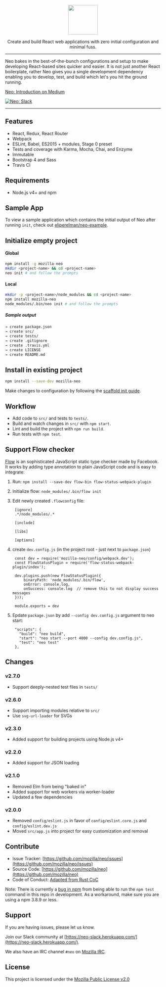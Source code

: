 <p align="center">
  <img src="neo.png" height="96" />
</p>

<p align="center">Create and build React web applications with zero initial configuration and minimal fuss.</p>

---

Neo bakes in the best-of-the-bunch configurations and setup to make developing React-based sites quicker and easier.
It is not just another React boilerplate, rather Neo gives you a single development dependency enabling you to develop,
test, and build which let's you hit the ground running.

[Neo: Introduction on Medium](https://blog.eliperelman.com/neo-8bf3d7325f7)

[![Neo: Slack](https://neo-slack.herokuapp.com/badge.svg)](https://neo-slack.herokuapp.com/)

---

## Features

- React, Redux, React Router
- Webpack
- ESLint, Babel, ES2015 + modules, Stage 0 preset
- Tests and coverage with Karma, Mocha, Chai, and Enzyme
- Immutable
- Bootstrap 4 and Sass
- Travis CI

## Requirements

- Node.js v4+ and npm

## Sample App

To view a sample application which contains the initial output of Neo after
running `init`, check out [eliperelman/neo-example](https://github.com/eliperelman/neo-example).

## Initialize empty project

#### Global

```bash
npm install -g mozilla-neo
mkdir <project-name> && cd <project-name>
neo init # and follow the prompts
```

#### Local

```bash
mkdir -p <project-name>/node_modules && cd <project-name>
npm install mozilla-neo
node_modules/.bin/neo init # and follow the prompts
```

##### Sample output

```bash
→ create package.json
→ create src/
→ create tests/
→ create .gitignore
→ create .travis.yml
→ create LICENSE
→ create README.md
```

## Install in existing project

```bash
npm install --save-dev mozilla-neo
```

Make changes to configuration by following the [scaffold init guide](https://github.com/mozilla/neo/tree/master/commands/init/templates#configuration).

## Workflow

- Add code to `src/` and tests to `tests/`.
- Build and watch changes in `src/` with `npm start`.
- Lint and build the project with `npm run build`.
- Run tests with `npm test`.

## Support Flow checker

[Flow](https://flowtype.org/) is an sophisticated JavaScript static type checker made by Facebook.
It works by adding type annotation to plain JavaScript code and is easy to integrate:

1. Run: `npm install --save-dev flow-bin flow-status-webpack-plugin`
1. Initialize flow: `node_modules/.bin/flow init`
1. Edit newly created `.flowconfig` file:

        [ignore]
        .*/node_modules/.*

        [include]

        [libs]

        [options]

1. create `dev.config.js` (in the project root - just next to `package.json`)

        const dev = require('mozilla-neo/config/webpack.dev');
        const FlowStatusPlugin = require('flow-status-webpack-plugin/index');

        dev.plugins.push(new FlowStatusPlugin({
        	binaryPath: 'node_modules/.bin/flow',
        	onError: console.log,
        	onSuccess: console.log  // remove this to not display success messages
        }));

        module.exports = dev

1. Epdate `package.json` by add `--config dev.config.js` argument to neo start:

        "scripts": {
          "build": "neo build",
          "start": "neo start --port 4000 --config dev.config.js",
          "test": "neo test"
        },


## Changes

### v2.7.0

- Support deeply-nested test files in `tests/`

### v2.6.0

- Support importing modules relative to `src/`
- Use `svg-url-loader` for SVGs

### v2.3.0

- Added support for building projects using Node.js v4+

### v2.2.0

- Added support for JSON loading

### v2.1.0

- Removed Elm from being "baked in"
- Added support for web workers via worker-loader
- Updated a few dependencies

### v2.0.0

- Removed `config/eslint.js` in favor of `config/eslint.core.js` and `config/eslint.dev.js`
- Moved `src/app.js` into project for easy customization and removal

## Contribute

- Issue Tracker: [https://github.com/mozilla/neo/issues](https://github.com/mozilla/neo/issues)
- Source Code: [https://github.com/mozilla/neo](https://github.com/mozilla/neo)
- Code of Conduct: [Adapted from Rust CoC](https://www.rust-lang.org/conduct.html)

Note: There is currently a [bug in npm](https://github.com/npm/npm/issues/13385) from being able to run the `npm test`
command in this repo in development. As a workaround, make sure you are using a npm 3.8.9 or less.

## Support

If you are having issues, please let us know.

Join our Slack community at [https://neo-slack.herokuapp.com/](https://neo-slack.herokuapp.com/).

We also have an IRC channel `#neo` on [Mozilla IRC](https://wiki.mozilla.org/IRC).


## License

This project is licensed under the [Mozilla Public License v2.0](https://github.com/mozilla/neo/blob/master/LICENSE)
